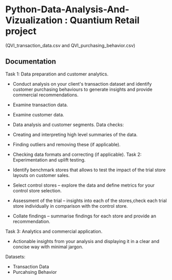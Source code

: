 # Python-Data-Analysis-And-Vizualization : Quantium Retail project

(QVI_transaction_data.csv and QVI_purchasing_behavior.csv)



## Documentation

Task 1: Data preparation and customer analytics.

- Conduct analysis on your client's transaction dataset and       identify customer purchasing behaviours
  to generate insights and provide commercial recommendations.
- Examine transaction data. 
- Examine customer data.
- Data analysis and customer segments.
Data checks:

- Creating and interpreting high level summaries of the data.
- Finding outliers and removing these (if applicable).
- Checking data formats and correcting (if applicable).
Task 2: Experimentation and uplift testing.

- Identify benchmark stores that allows to test the impact of the trial store layouts on customer sales.
- Select control stores – explore the data and define metrics for your control store selection.
- Assessment of the trial – insights into each of the stores,check each trial store individually 
  in comparison with the control store.
- Collate findings – summarise findings for each store and provide an recommendation.

Task 3: Analytics and commercial application.

 -  Actionable insights from your analysis and displaying it in a clear and concise 
       way with minimal jargon.
   
Datasets:

-  Transaction Data
-  Purcahsing Behavior
